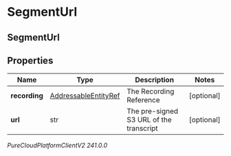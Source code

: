 # SegmentUrl

## SegmentUrl

## Properties

|Name | Type | Description | Notes|
|------------ | ------------- | ------------- | -------------|
| **recording** | [AddressableEntityRef](AddressableEntityRef) | The Recording Reference | [optional] |
| **url** | str | The pre-signed S3 URL of the transcript | [optional] |



_PureCloudPlatformClientV2 241.0.0_
